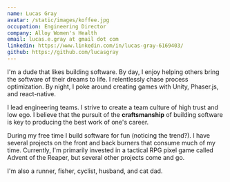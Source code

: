 ```yaml
---
name: Lucas Gray
avatar: /static/images/koffee.jpg
occupation: Engineering Director
company: Alloy Women's Health
email: lucas.e.gray at gmail dot com
linkedin: https://www.linkedin.com/in/lucas-gray-6169403/
github: https://github.com/lucasgray
---
```

I'm a dude that likes building software. By day, I enjoy helping others bring the software of their dreams to life. I relentlessly chase process optimization.  By night, I poke around creating games with Unity, Phaser.js, and react-native.

I lead engineering teams. I strive to create a team culture of high trust and low ego. I believe that the pursuit of the **craftsmanship** of building software is key to producing the best work of one's career.

During my free time I build software for fun (noticing the trend?). I have several projects on the front and back burners that consume much of my time. Currently, I'm primarily invested in a tactical RPG pixel game called Advent of the Reaper, but several other projects come and go.

I'm also a runner, fisher, cyclist, husband, and cat dad.
